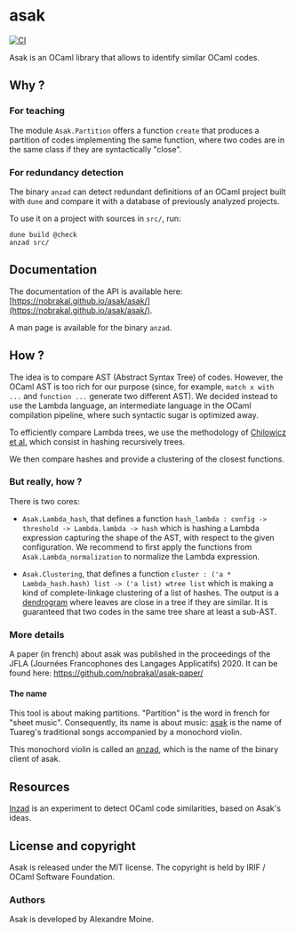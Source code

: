 # asak

[![CI](https://github.com/nobrakal/asak/actions/workflows/main.yml/badge.svg)](https://github.com/nobrakal/asak/actions/workflows/main.yml)

Asak is an OCaml library that allows to identify similar OCaml codes.

## Why ?

### For teaching

The module `Asak.Partition` offers a function `create` that produces a partition of codes implementing the same function, where two codes are in the same class if they are syntactically "close".

### For redundancy detection
The binary `anzad` can detect redundant definitions of an OCaml project built with `dune` and compare it with a database of previously analyzed projects.

To use it on a project with sources in `src/`, run:

```
dune build @check
anzad src/
```

## Documentation

The documentation of the API is available here: [https://nobrakal.github.io/asak/asak/](https://nobrakal.github.io/asak/asak/).

A man page is available for the binary `anzad`.

## How ?

The idea is to compare AST (Abstract Syntax Tree) of codes. However, the OCaml AST is too rich for our purpose (since, for example, `match x with ...` and `function ...` generate two different AST). We decided instead to use the Lambda language, an intermediate language in the OCaml compilation pipeline, where such syntactic sugar is optimized away.

To efficiently compare Lambda trees, we use the methodology of [Chilowicz et al.](http://igm.univ-mlv.fr/~chilowi/research/syntax_tree_fingerprinting/syntax_tree_fingerprinting_ICPC09.default_pdf.pdf) which consist in hashing recursively trees.

We then compare hashes and provide a clustering of the closest functions.

### But really, how ?

There is two cores:

* `Asak.Lambda_hash`, that defines a function
`hash_lambda : config -> threshold -> Lambda.lambda -> hash` which is hashing a Lambda expression
capturing the shape of the AST, with respect to the given configuration.
We recommend to first apply the functions from `Asak.Lambda_normalization` to normalize the Lambda expression.

* `Asak.Clustering`, that defines a function `cluster : ('a * Lambda_hash.hash) list -> ('a list) wtree list`
which is making a kind of complete-linkage clustering of a list of hashes.
The output is a [dendrogram](https://en.wikipedia.org/wiki/Dendrogram) where leaves are close in a tree
if they are similar. It is guaranteed that two codes in the same tree share at least a sub-AST.

### More details

A paper (in french) about asak was published in the proceedings of the JFLA (Journées Francophones des Langages Applicatifs) 2020. It can be found here: https://github.com/nobrakal/asak-paper/

#### The name

This tool is about making partitions. "Partition" is the word in french for "sheet music". Consequently, its name is about music: [asak](https://en.wikipedia.org/wiki/Tuareg_people#Music) is the name of Tuareg's traditional songs accompanied by a monochord violin.

This monochord violin is called an
[anzad](https://en.wikipedia.org/wiki/Imzad), which is the name of the
binary client of asak.

## Resources

[Inzad](https://gitlab.inria.fr/guesdon/inzad) is an experiment to
detect OCaml code similarities, based on Asak's ideas.

## License and copyright

Asak is released under the MIT license. The copyright is held by IRIF / OCaml Software Foundation.

### Authors

Asak is developed by Alexandre Moine.
